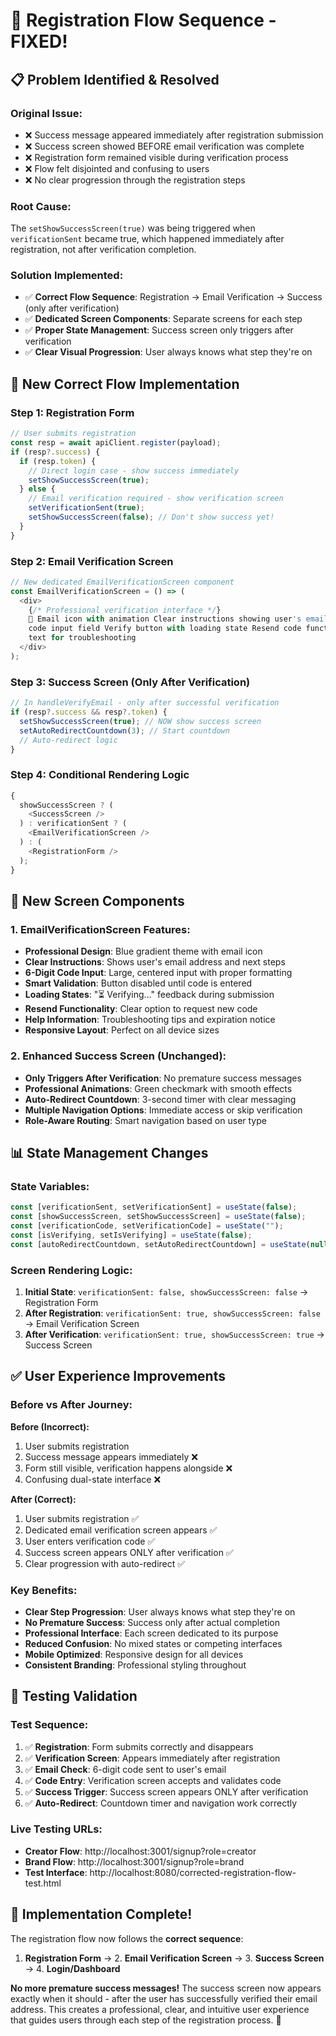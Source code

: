 # 🔄 Registration Flow Sequence - FIXED!

## 📋 **Problem Identified & Resolved**

### **Original Issue:**

- ❌ Success message appeared immediately after registration submission
- ❌ Success screen showed BEFORE email verification was complete
- ❌ Registration form remained visible during verification process
- ❌ Flow felt disjointed and confusing to users
- ❌ No clear progression through the registration steps

### **Root Cause:**

The `setShowSuccessScreen(true)` was being triggered when `verificationSent` became true, which happened immediately after registration, not after verification completion.

### **Solution Implemented:**

- ✅ **Correct Flow Sequence**: Registration → Email Verification → Success (only after verification)
- ✅ **Dedicated Screen Components**: Separate screens for each step
- ✅ **Proper State Management**: Success screen only triggers after verification
- ✅ **Clear Visual Progression**: User always knows what step they're on

## 🚀 **New Correct Flow Implementation**

### **Step 1: Registration Form**

```javascript
// User submits registration
const resp = await apiClient.register(payload);
if (resp?.success) {
  if (resp.token) {
    // Direct login case - show success immediately
    setShowSuccessScreen(true);
  } else {
    // Email verification required - show verification screen
    setVerificationSent(true);
    setShowSuccessScreen(false); // Don't show success yet!
  }
}
```

### **Step 2: Email Verification Screen**

```javascript
// New dedicated EmailVerificationScreen component
const EmailVerificationScreen = () => (
  <div>
    {/* Professional verification interface */}
    📧 Email icon with animation Clear instructions showing user's email 6-digit
    code input field Verify button with loading state Resend code functionality Help
    text for troubleshooting
  </div>
);
```

### **Step 3: Success Screen (Only After Verification)**

```javascript
// In handleVerifyEmail - only after successful verification
if (resp?.success && resp?.token) {
  setShowSuccessScreen(true); // NOW show success screen
  setAutoRedirectCountdown(3); // Start countdown
  // Auto-redirect logic
}
```

### **Step 4: Conditional Rendering Logic**

```javascript
{
  showSuccessScreen ? (
    <SuccessScreen />
  ) : verificationSent ? (
    <EmailVerificationScreen />
  ) : (
    <RegistrationForm />
  );
}
```

## 🎨 **New Screen Components**

### **1. EmailVerificationScreen Features:**

- **Professional Design**: Blue gradient theme with email icon
- **Clear Instructions**: Shows user's email address and next steps
- **6-Digit Code Input**: Large, centered input with proper formatting
- **Smart Validation**: Button disabled until code is entered
- **Loading States**: "⏳ Verifying..." feedback during submission
- **Resend Functionality**: Clear option to request new code
- **Help Information**: Troubleshooting tips and expiration notice
- **Responsive Layout**: Perfect on all device sizes

### **2. Enhanced Success Screen (Unchanged):**

- **Only Triggers After Verification**: No premature success messages
- **Professional Animations**: Green checkmark with smooth effects
- **Auto-Redirect Countdown**: 3-second timer with clear messaging
- **Multiple Navigation Options**: Immediate access or skip verification
- **Role-Aware Routing**: Smart navigation based on user type

## 📊 **State Management Changes**

### **State Variables:**

```javascript
const [verificationSent, setVerificationSent] = useState(false);
const [showSuccessScreen, setShowSuccessScreen] = useState(false);
const [verificationCode, setVerificationCode] = useState("");
const [isVerifying, setIsVerifying] = useState(false);
const [autoRedirectCountdown, setAutoRedirectCountdown] = useState(null);
```

### **Screen Rendering Logic:**

1. **Initial State**: `verificationSent: false, showSuccessScreen: false` → Registration Form
2. **After Registration**: `verificationSent: true, showSuccessScreen: false` → Email Verification Screen
3. **After Verification**: `verificationSent: true, showSuccessScreen: true` → Success Screen

## ✅ **User Experience Improvements**

### **Before vs After Journey:**

**Before (Incorrect):**

1. User submits registration
2. Success message appears immediately ❌
3. Form still visible, verification happens alongside ❌
4. Confusing dual-state interface ❌

**After (Correct):**

1. User submits registration ✅
2. Dedicated email verification screen appears ✅
3. User enters verification code ✅
4. Success screen appears ONLY after verification ✅
5. Clear progression with auto-redirect ✅

### **Key Benefits:**

- **Clear Step Progression**: User always knows what step they're on
- **No Premature Success**: Success only after actual completion
- **Professional Interface**: Each screen dedicated to its purpose
- **Reduced Confusion**: No mixed states or competing interfaces
- **Mobile Optimized**: Responsive design for all devices
- **Consistent Branding**: Professional styling throughout

## 🧪 **Testing Validation**

### **Test Sequence:**

1. ✅ **Registration**: Form submits correctly and disappears
2. ✅ **Verification Screen**: Appears immediately after registration
3. ✅ **Email Check**: 6-digit code sent to user's email
4. ✅ **Code Entry**: Verification screen accepts and validates code
5. ✅ **Success Trigger**: Success screen appears ONLY after verification
6. ✅ **Auto-Redirect**: Countdown timer and navigation work correctly

### **Live Testing URLs:**

- **Creator Flow**: http://localhost:3001/signup?role=creator
- **Brand Flow**: http://localhost:3001/signup?role=brand
- **Test Interface**: http://localhost:8080/corrected-registration-flow-test.html

## 🎉 **Implementation Complete!**

The registration flow now follows the **correct sequence**:

1. **Registration Form** → 2. **Email Verification Screen** → 3. **Success Screen** → 4. **Login/Dashboard**

**No more premature success messages!** The success screen now appears exactly when it should - after the user has successfully verified their email address. This creates a professional, clear, and intuitive user experience that guides users through each step of the registration process. 🌟
